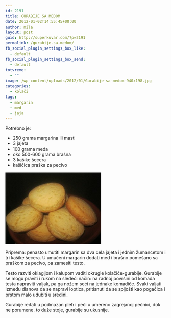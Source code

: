 ```yaml
---
id: 2191
title: GURABIJE SA MEDOM
date: 2012-01-02T14:55:45+00:00
author: mila
layout: post
guid: http://superkuvar.com/?p=2191
permalink: /gurabije-sa-medom/
fb_social_plugin_settings_box_like:
  - default
fb_social_plugin_settings_box_send:
  - default
totvreme:
  - ""
image: /wp-content/uploads/2012/01/Gurabije-sa-medom-940x198.jpg
categories:
  - kolači
tags:
  - margarin
  - med
  - jaja
---
```

Potrebno je:

  * 250 grama margarina ili masti
  * 3 jajeta
  * 100 grama meda
  * oko 500-600 grama brašna
  * 3 kašike šećera
  * kašičica praška za pecivo

<img class="alignnone size-medium wp-image-5481" src="/wp-content/uploads/2012/01/Gurabije-sa-medom-300x225.jpg" alt="Gurabije sa medom" width="300" height="225" /> 

Priprema: penasto umutiti margarin sa dva cela jajeta i jednim žumancetom i tri kašike šećera. U umućeni margarin dodati med i brašno pomešano sa praškom za pecivo, pa zamesiti testo.

Testo razviti oklagijom i kalupom vaditi okrugle kolačiće-gurabije. Gurabije se mogu praviti i rukom na sledeći način: na radnoj površini od komada testa napraviti valjak, pa ga nožem seći na jednake komadiće. Svaki valjati između dlanova da se napravi loptica, pritisnuti da se spljošti kao pogačica i prstom malo udubiti u sredini.

Gurabije ređati u podmazan pleh i peći u umereno zagrejanoj pećnici, dok ne porumene.  to duže stoje, gurabije su ukusnije.